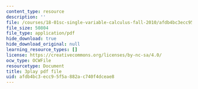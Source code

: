 ```yaml
---
content_type: resource
description: ''
file: /courses/18-01sc-single-variable-calculus-fall-2010/afdb4bc3ecc95f5a882ac740f4dceae8_BSAA0akmPEU.pdf
file_size: 50804
file_type: application/pdf
hide_download: true
hide_download_original: null
learning_resource_types: []
license: https://creativecommons.org/licenses/by-nc-sa/4.0/
ocw_type: OCWFile
resourcetype: Document
title: 3play pdf file
uid: afdb4bc3-ecc9-5f5a-882a-c740f4dceae8
---
```

